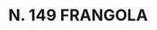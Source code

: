 ---
title: "N. 149 FRANGOLA"
plant-name: "N. 149"
plant-number: "149"
plant-xml: "/assets/xml/plant149.xml"
plant-img1: "/assets/img/plant149_verso.jpg"
plant-img2: "/assets/img/plant149.jpg"
plant-title: "N. 149 FRANGOLA"
plant-taxon-link: "http://www.worldfloraonline.org/taxon/wfo-0000361644"
plant-taxon-content: "[Lonicera Xylosteum L.]"
layout: single-xml
---